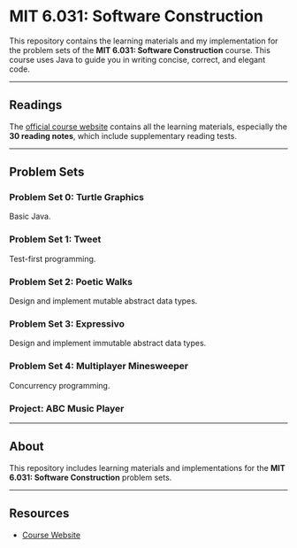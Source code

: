 # MIT 6.031: Software Construction

This repository contains the learning materials and my implementation for the problem sets of the **MIT 6.031: Software Construction** course. This course uses Java to guide you in writing concise, correct, and elegant code.

---

## Readings

The [official course website](https://ocw.mit.edu/courses/electrical-engineering-and-computer-science/6-031-software-construction-spring-2016/) contains all the learning materials, especially the **30 reading notes**, which include supplementary reading tests.

---

## Problem Sets

### Problem Set 0: Turtle Graphics  
Basic Java.

### Problem Set 1: Tweet  
Test-first programming.

### Problem Set 2: Poetic Walks  
Design and implement mutable abstract data types.

### Problem Set 3: Expressivo  
Design and implement immutable abstract data types.

### Problem Set 4: Multiplayer Minesweeper  
Concurrency programming.

### Project: ABC Music Player  

---

## About

This repository includes learning materials and implementations for the **MIT 6.031: Software Construction** problem sets.

---

## Resources

- [Course Website](https://ocw.mit.edu/courses/electrical-engineering-and-computer-science/6-031-software-construction-spring-2016/)

